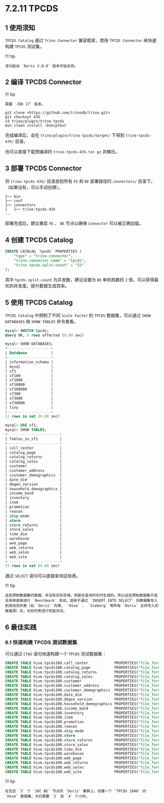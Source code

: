 # 7.2.11 TPCDS

## 1 使用须知

`TPCDS Catalog` 通过 `Trino Connector` 兼容框架，使用 `TPCDS Connector` 来快速构建 `TPCDS` 测试集。

!!! tip

    该功能自 `Doris 3.0.0` 版本开始支持。

## 2 编译 TPCDS Connector

!!! tip

    需要 `JDK 17` 版本。

```shell
git clone <https://github.com/trinodb/trino.git>
git checkout 435
cd trino/plugin/trino-tpcds
mvn clean install -DskipTest
```

完成编译后，会在 `trino/plugin/trino-tpcds/target/` 下得到 `trino-tpcds-435/` 目录。

也可以直接下载预编译的 `trino-tpcds-435.tar.gz` 并解压。

## 3 部署 TPCDS Connector

将 `trino-tpcds-435/` 目录放到所有 `FE` 和 `BE` 部署路径的 `connectors/` 目录下。（如果没有，可以手动创建）。

```shell
├── bin
├── conf
├── connectors
│   ├── trino-tpcds-435
...
```

部署完成后，建议重启 `FE` 、 `BE` 节点以确保 `Connector` 可以被正确加载。

## 4 创建 TPCDS Catalog

```sql
CREATE CATALOG `tpcds` PROPERTIES (
    "type" = "trino-connector",
    "trino.connector.name" = "tpcds",
    "trino.tpcds.split-count" = "32"
);
```

其中 `tpcds.split-count` 为并发数，建议设置为 `BE` 单机核数的 `2` 倍，可以获得最优的并发度。提升数据生成效率。

## 5 使用 TPCDS Catalog

`TPCDS Catalog` 中预制了不同 `Scale Factor` 的 `TPCDS` 数据集，可以通过 `SHOW DATABASES` 和 `SHOW TABLES` 命令查看。

```sql
mysql> SWITCH tpcds;
Query OK, 0 rows affected (0.00 sec)

mysql> SHOW DATABASES;
+--------------------+
| Database           |
+--------------------+
| information_schema |
| mysql              |
| sf1                |
| sf100              |
| sf1000             |
| sf10000            |
| sf100000           |
| sf300              |
| sf3000             |
| sf30000            |
| tiny               |
+--------------------+
11 rows in set (0.00 sec)

mysql> USE sf1;
mysql> SHOW TABLES;
+------------------------+
| Tables_in_sf1          |
+------------------------+
| call_center            |
| catalog_page           |
| catalog_returns        |
| catalog_sales          |
| customer               |
| customer_address       |
| customer_demographics  |
| date_dim               |
| dbgen_version          |
| household_demographics |
| income_band            |
| inventory              |
| item                   |
| promotion              |
| reason                 |
| ship_mode              |
| store                  |
| store_returns          |
| store_sales            |
| time_dim               |
| warehouse              |
| web_page               |
| web_returns            |
| web_sales              |
| web_site               |
+------------------------+
25 rows in set (0.00 sec)
```

通过 `SELECT` 语句可以直接查询这些表。

!!! tip

    这些预制数据集的数据，并没有实际存储，而是在查询时实时生成的。所以这些预制数据集不适合用来直接进行 `Benchmark` 测试。适用于通过 `INSERT INTO SELECT` 将数据集写入到其他目的表（如 `Doris` 内表、 `Hive` 、 `Iceberg` 等所有 `Doris` 支持写入的数据源）后，对目的表进行性能测试。

## 6 最佳实践

### 6.1 快速构建 TPCDS 测试数据集

可以通过 `CTAS` 语句快速构建一个 `TPCDS` 测试数据集：

```sql
CREATE TABLE hive.tpcds100.call_center            PROPERTIES("file_format" = "parquet") AS SELECT *FROM tpcds.sf100.call_center           ;
CREATE TABLE hive.tpcds100.catalog_page           PROPERTIES("file_format" = "parquet") AS SELECT* FROM tpcds.sf100.catalog_page          ;
CREATE TABLE hive.tpcds100.catalog_returns        PROPERTIES("file_format" = "parquet") AS SELECT *FROM tpcds.sf100.catalog_returns       ;
CREATE TABLE hive.tpcds100.catalog_sales          PROPERTIES("file_format" = "parquet") AS SELECT* FROM tpcds.sf100.catalog_sales         ;
CREATE TABLE hive.tpcds100.customer               PROPERTIES("file_format" = "parquet") AS SELECT *FROM tpcds.sf100.customer              ;
CREATE TABLE hive.tpcds100.customer_address       PROPERTIES("file_format" = "parquet") AS SELECT* FROM tpcds.sf100.customer_address      ;
CREATE TABLE hive.tpcds100.customer_demographics  PROPERTIES("file_format" = "parquet") AS SELECT *FROM tpcds.sf100.customer_demographics ;
CREATE TABLE hive.tpcds100.date_dim               PROPERTIES("file_format" = "parquet") AS SELECT* FROM tpcds.sf100.date_dim              ;
CREATE TABLE hive.tpcds100.dbgen_version          PROPERTIES("file_format" = "parquet") AS SELECT *FROM tpcds.sf100.dbgen_version         ;
CREATE TABLE hive.tpcds100.household_demographics PROPERTIES("file_format" = "parquet") AS SELECT* FROM tpcds.sf100.household_demographics;
CREATE TABLE hive.tpcds100.income_band            PROPERTIES("file_format" = "parquet") AS SELECT *FROM tpcds.sf100.income_band           ;
CREATE TABLE hive.tpcds100.inventory              PROPERTIES("file_format" = "parquet") AS SELECT* FROM tpcds.sf100.inventory             ;
CREATE TABLE hive.tpcds100.item                   PROPERTIES("file_format" = "parquet") AS SELECT *FROM tpcds.sf100.item                  ;
CREATE TABLE hive.tpcds100.promotion              PROPERTIES("file_format" = "parquet") AS SELECT* FROM tpcds.sf100.promotion             ;
CREATE TABLE hive.tpcds100.reason                 PROPERTIES("file_format" = "parquet") AS SELECT *FROM tpcds.sf100.reason                ;
CREATE TABLE hive.tpcds100.ship_mode              PROPERTIES("file_format" = "parquet") AS SELECT* FROM tpcds.sf100.ship_mode             ;
CREATE TABLE hive.tpcds100.store                  PROPERTIES("file_format" = "parquet") AS SELECT *FROM tpcds.sf100.store                 ;
CREATE TABLE hive.tpcds100.store_returns          PROPERTIES("file_format" = "parquet") AS SELECT* FROM tpcds.sf100.store_returns         ;
CREATE TABLE hive.tpcds100.store_sales            PROPERTIES("file_format" = "parquet") AS SELECT *FROM tpcds.sf100.store_sales           ;
CREATE TABLE hive.tpcds100.time_dim               PROPERTIES("file_format" = "parquet") AS SELECT* FROM tpcds.sf100.time_dim              ;
CREATE TABLE hive.tpcds100.warehouse              PROPERTIES("file_format" = "parquet") AS SELECT *FROM tpcds.sf100.warehouse             ;
CREATE TABLE hive.tpcds100.web_page               PROPERTIES("file_format" = "parquet") AS SELECT* FROM tpcds.sf100.web_page              ;
CREATE TABLE hive.tpcds100.web_returns            PROPERTIES("file_format" = "parquet") AS SELECT *FROM tpcds.sf100.web_returns           ;
CREATE TABLE hive.tpcds100.web_sales              PROPERTIES("file_format" = "parquet") AS SELECT* FROM tpcds.sf100.web_sales             ;
CREATE TABLE hive.tpcds100.web_site               PROPERTIES("file_format" = "parquet") AS SELECT * FROM tpcds.sf100.web_site              ;
```

!!! tip

    在包含 `3` 个 `16C BE` 节点的 `Doris` 集群上，创建一个 `TPCDS 1000` 的 `Hive` 数据集，大约需要 `3` 到 `4` 个小时。
